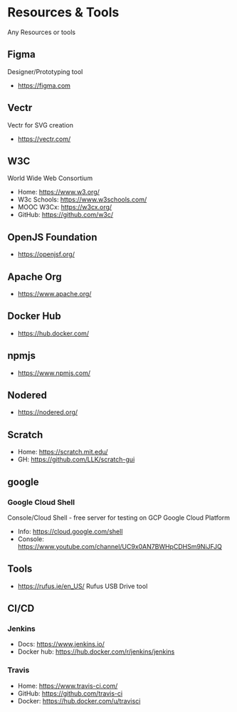 # Resources & Tools
Any Resources or tools


## Figma
Designer/Prototyping tool
* https://figma.com 

## Vectr 
Vectr for SVG creation 
* https://vectr.com/

## W3C
World Wide Web Consortium 

* Home: https://www.w3.org/
* W3c Schools: https://www.w3schools.com/
* MOOC W3Cx: https://w3cx.org/
* GitHub: https://github.com/w3c/

## OpenJS Foundation
* https://openjsf.org/ 

## Apache Org
* https://www.apache.org/ 


## Docker Hub
* https://hub.docker.com/

## npmjs
* https://www.npmjs.com/



## Nodered
* https://nodered.org/

## Scratch
* Home: https://scratch.mit.edu/ 
* GH: https://github.com/LLK/scratch-gui

## google

### Google Cloud Shell
Console/Cloud Shell - free server for testing on GCP Google Cloud Platform
* Info: https://cloud.google.com/shell
* Console: https://www.youtube.com/channel/UC9x0AN7BWHpCDHSm9NiJFJQ

## Tools
* https://rufus.ie/en_US/ Rufus USB Drive tool

## CI/CD

### Jenkins
* Docs: https://www.jenkins.io/
* Docker hub: https://hub.docker.com/r/jenkins/jenkins 


### Travis
* Home: https://www.travis-ci.com/
* GitHub: https://github.com/travis-ci
* Docker: https://hub.docker.com/u/travisci 





